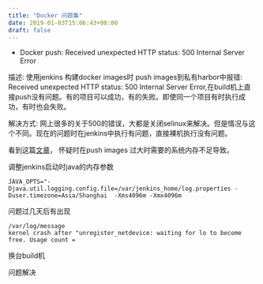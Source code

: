 ```yaml
---
title: "Docker 问题集"
date: 2019-01-03T15:06:43+08:00
draft: false
---
```


- Docker push: Received unexpected HTTP status: 500 Internal Server Error

描述: 使用jenkins 构建docker images时 push images到私有harbor中报错: Received unexpected HTTP status: 500 Internal Server Error,在build机上直接push没有问题。有的项目可以成功，有的失败。即使同一个项目有时执行成功，有时也会失败。

解决方式: 网上很多的关于500的错误，大都是关闭selinux来解决。但是情况与这个不同。现在的问题时在jenkins中执行有问题，直接裸机执行没有问题。

看到这篇[文章](https://www.jfrog.com/jira/browse/RTFACT-9025 )， 怀疑时在push images 过大时需要的系统内存不足导致。 

调整jenkins启动时java的内存参数 

```
JAVA_OPTS="-Djava.util.logging.config.file=/var/jenkins_home/log.properties -Duser.timezone=Asia/Shanghai  -Xms4096m -Xmx4096m 
```

问题过几天后有出现

```
/var/log/message 
kernel crash after "unregister_netdevice: waiting for lo to become free. Usage count = 
```

换台build机

问题解决

